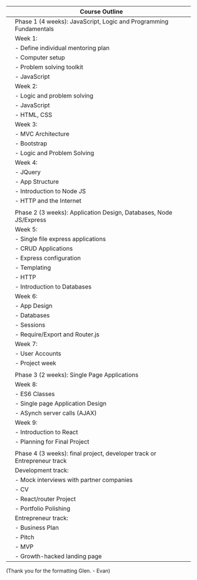|     | Course Outline                                                          |
|-----|-------------------------------------------------------------------------|
|     | Phase 1 (4 weeks): JavaScript, Logic and Programming Fundamentals       |
|     | Week 1:                                                                 |
|     | -   Define individual mentoring plan                                    |
|     | -   Computer setup                                                      |
|     | -   Problem solving toolkit                                             |
|     | -   JavaScript                                                          |
|     | Week 2:                                                                 |
|     | -   Logic and problem solving                                           |
|     | -   JavaScript                                                          |
|     | -   HTML, CSS                                                           |
|     | Week 3:                                                                 |
|     | -   MVC Architecture                                                    |
|     | -   Bootstrap                                                           |
|     | -   Logic and Problem Solving                                           |
|     | Week 4:                                                                 |
|     | -   JQuery                                                              |
|     | -   App Structure                                                       |
|     | -   Introduction to Node JS                                             |
|     | -   HTTP and the Internet                                               |
|     |                                                                         |
|     | Phase 2 (3 weeks): Application Design, Databases, Node JS/Express       |
|     | Week 5:                                                                 |
|     | -   Single file express applications                                    |
|     | -   CRUD Applications                                                   |
|     | -   Express configuration                                               |
|     | -   Templating                                                          |
|     | -   HTTP                                                                |
|     | -   Introduction to Databases                                           |
|     | Week 6:                                                                 |
|     | -   App Design                                                          |
|     | -   Databases                                                           |
|     | -   Sessions                                                            |
|     | -   Require/Export and Router.js                                        |
|     | Week 7:                                                                 |
|     | -   User Accounts                                                       |
|     | -   Project week                                                        |
|     |                                                                         |
|     | Phase 3 (2 weeks): Single Page Applications                             |
|     | Week 8:                                                                 |
|     | -   ES6 Classes                                                         |
|     | -   Single page Application Design                                      |
|     | -   ASynch server calls (AJAX)                                          |
|     | Week 9:                                                                 |
|     | -   Introduction to React                                               |
|     | -   Planning for Final Project                                          |
|     |                                                                         |
|     | Phase 4 (3 weeks): final project, developer track or Entrepreneur track |
|     | Development track:                                                      |
|     | -   Mock interviews with partner companies                              |  
|     | -   CV                                                                  |    
|     | -   React/router Project                                                |
|     | -   Portfolio Polishing                                                 |
|     | Entrepreneur track:                                                     |
|     | -   Business Plan                                                       |
|     | -   Pitch                                                               |
|     | -   MVP                                                                 |
|     | -   Growth-hacked landing page                                          |

(Thank you for the formatting Glen.  - Evan)
